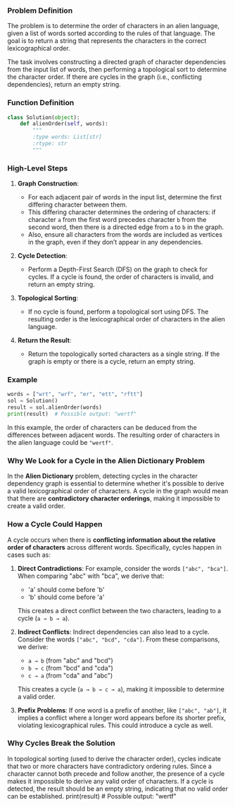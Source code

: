 ### Problem Definition

The problem is to determine the order of characters in an alien language, given a list of words sorted according to the rules of that language. The goal is to return a string that represents the characters in the correct lexicographical order.

The task involves constructing a directed graph of character dependencies from the input list of words, then performing a topological sort to determine the character order. If there are cycles in the graph (i.e., conflicting dependencies), return an empty string.

### Function Definition

```python
class Solution(object):
    def alienOrder(self, words):
        """
        :type words: List[str]
        :rtype: str
        """
```

### High-Level Steps

1. **Graph Construction**:
   - For each adjacent pair of words in the input list, determine the first differing character between them.
   - This differing character determines the ordering of characters: if character `a` from the first word precedes character `b` from the second word, then there is a directed edge from `a` to `b` in the graph.
   - Also, ensure all characters from the words are included as vertices in the graph, even if they don’t appear in any dependencies.

2. **Cycle Detection**:
   - Perform a Depth-First Search (DFS) on the graph to check for cycles. If a cycle is found, the order of characters is invalid, and return an empty string.

3. **Topological Sorting**:
   - If no cycle is found, perform a topological sort using DFS. The resulting order is the lexicographical order of characters in the alien language.

4. **Return the Result**:
   - Return the topologically sorted characters as a single string. If the graph is empty or there is a cycle, return an empty string.

### Example

```python
words = ["wrt", "wrf", "er", "ett", "rftt"]
sol = Solution()
result = sol.alienOrder(words)
print(result)  # Possible output: "wertf"
```

In this example, the order of characters can be deduced from the differences between adjacent words. The resulting order of characters in the alien language could be `"wertf"`.

### Why We Look for a Cycle in the Alien Dictionary Problem

In the **Alien Dictionary** problem, detecting cycles in the character dependency graph is essential to determine whether it's possible to derive a valid lexicographical order of characters. A cycle in the graph would mean that there are **contradictory character orderings**, making it impossible to create a valid order.

### How a Cycle Could Happen

A cycle occurs when there is **conflicting information about the relative order of characters** across different words. Specifically, cycles happen in cases such as:

1. **Direct Contradictions**:
   For example, consider the words `["abc", "bca"]`. When comparing "abc" with "bca", we derive that:
   - 'a' should come before 'b'
   - 'b' should come before 'a'

   This creates a direct conflict between the two characters, leading to a cycle (`a → b → a`).

2. **Indirect Conflicts**:
   Indirect dependencies can also lead to a cycle. Consider the words `["abc", "bcd", "cda"]`. From these comparisons, we derive:
   - `a → b` (from "abc" and "bcd")
   - `b → c` (from "bcd" and "cda")
   - `c → a` (from "cda" and "abc")

   This creates a cycle (`a → b → c → a`), making it impossible to determine a valid order.

3. **Prefix Problems**:
   If one word is a prefix of another, like `["abc", "ab"]`, it implies a conflict where a longer word appears before its shorter prefix, violating lexicographical rules. This could introduce a cycle as well.

### Why Cycles Break the Solution

In topological sorting (used to derive the character order), cycles indicate that two or more characters have contradictory ordering rules. Since a character cannot both precede and follow another, the presence of a cycle makes it impossible to derive any valid order of characters. If a cycle is detected, the result should be an empty string, indicating that no valid order can be established.
print(result)  # Possible output: "wertf"
```
